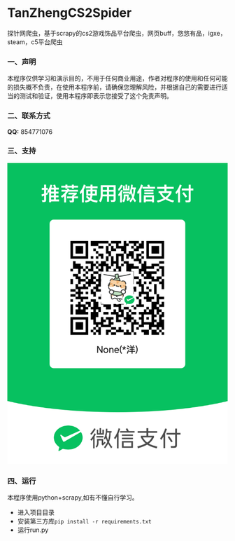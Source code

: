 # TanZhengCS2Spider
探针网爬虫，基于scrapy的cs2游戏饰品平台爬虫，网页buff，悠悠有品，igxe，steam，c5平台爬虫



### 一、声明

本程序仅供学习和演示目的，不用于任何商业用途，作者对程序的使用和任何可能的损失概不负责，在使用本程序前，请确保您理解风险，并根据自己的需要进行适当的测试和验证，使用本程序即表示您接受了这个免责声明。

### 二、联系方式

**QQ:** 854771076

### 三、支持

![pay](img/pay.png)
### 四、运行
本程序使用python+scrapy,如有不懂自行学习。
- 进入项目目录
- 安装第三方库`pip install -r requirements.txt`
- 运行run.py
